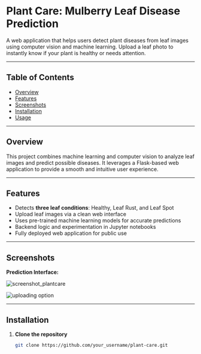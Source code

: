 # Plant Care: Mulberry Leaf Disease Prediction

A web application that helps users detect plant diseases from leaf images using computer vision and machine learning. Upload a leaf photo to instantly know if your plant is healthy or needs attention.

---

## Table of Contents

- [Overview](#overview)
- [Features](#features)
- [Screenshots](#screenshots)
- [Installation](#installation)
- [Usage](#usage)


---

## Overview

This project combines machine learning and computer vision to analyze leaf images and predict possible diseases. It leverages a Flask-based web application to provide a smooth and intuitive user experience.

---

## Features

- Detects **three leaf conditions**: Healthy, Leaf Rust, and Leaf Spot  
- Upload leaf images via a clean web interface  
- Uses pre-trained machine learning models for accurate predictions  
- Backend logic and experimentation in Jupyter notebooks  
- Fully deployed web application for public use  

---

## Screenshots

**Prediction Interface:**

![screenshot_plantcare](https://github.com/user-attachments/assets/b8ef83bb-219b-4333-a697-fd54b9afdde0)

![uploading option](https://github.com/user-attachments/assets/fe57a0bc-0fa9-408b-b0ce-d89a89c64be9)



---

## Installation

1. **Clone the repository**
   ```bash
   git clone https://github.com/your_username/plant-care.git
